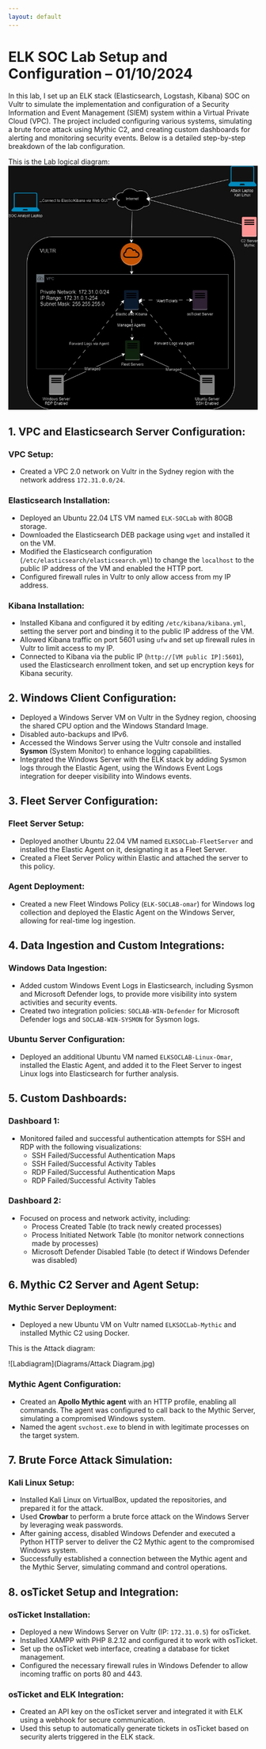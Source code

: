 ```yaml
---
layout: default
---
```


# ELK SOC Lab Setup and Configuration – 01/10/2024

In this lab, I set up an ELK stack (Elasticsearch, Logstash, Kibana) SOC on Vultr to simulate the implementation and configuration of a Security Information and Event Management (SIEM) system within a Virtual Private Cloud (VPC). The project included configuring various systems, simulating a brute force attack using Mythic C2, and creating custom dashboards for alerting and monitoring security events. Below is a detailed step-by-step breakdown of the lab configuration.

This is the Lab logical diagram:
![Labdiagram](Diagrams/ELKlabdiagram.jpg)


## 1. VPC and Elasticsearch Server Configuration:
### VPC Setup:
- Created a VPC 2.0 network on Vultr in the Sydney region with the network address `172.31.0.0/24`.

### Elasticsearch Installation:
- Deployed an Ubuntu 22.04 LTS VM named `ELK-SOCLab` with 80GB storage.
- Downloaded the Elasticsearch DEB package using `wget` and installed it on the VM.
- Modified the Elasticsearch configuration (`/etc/elasticsearch/elasticsearch.yml`) to change the `localhost` to the public IP address of the VM and enabled the HTTP port.
- Configured firewall rules in Vultr to only allow access from my IP address.

### Kibana Installation:
- Installed Kibana and configured it by editing `/etc/kibana/kibana.yml`, setting the server port and binding it to the public IP address of the VM.
- Allowed Kibana traffic on port 5601 using `ufw` and set up firewall rules in Vultr to limit access to my IP.
- Connected to Kibana via the public IP (`http://[VM public IP]:5601`), used the Elasticsearch enrollment token, and set up encryption keys for Kibana security.

## 2. Windows Client Configuration:
- Deployed a Windows Server VM on Vultr in the Sydney region, choosing the shared CPU option and the Windows Standard Image.
- Disabled auto-backups and IPv6.
- Accessed the Windows Server using the Vultr console and installed **Sysmon** (System Monitor) to enhance logging capabilities.
- Integrated the Windows Server with the ELK stack by adding Sysmon logs through the Elastic Agent, using the Windows Event Logs integration for deeper visibility into Windows events.

## 3. Fleet Server Configuration:
### Fleet Server Setup:
- Deployed another Ubuntu 22.04 VM named `ELKSOCLab-FleetServer` and installed the Elastic Agent on it, designating it as a Fleet Server.
- Created a Fleet Server Policy within Elastic and attached the server to this policy.

### Agent Deployment:
- Created a new Fleet Windows Policy (`ELK-SOCLAB-omar`) for Windows log collection and deployed the Elastic Agent on the Windows Server, allowing for real-time log ingestion.

## 4. Data Ingestion and Custom Integrations:
### Windows Data Ingestion:
- Added custom Windows Event Logs in Elasticsearch, including Sysmon and Microsoft Defender logs, to provide more visibility into system activities and security events.
- Created two integration policies: `SOCLAB-WIN-Defender` for Microsoft Defender logs and `SOCLAB-WIN-SYSMON` for Sysmon logs.

### Ubuntu Server Configuration:
- Deployed an additional Ubuntu VM named `ELKSOCLAB-Linux-Omar`, installed the Elastic Agent, and added it to the Fleet Server to ingest Linux logs into Elasticsearch for further analysis.

## 5. Custom Dashboards:
### Dashboard 1:
- Monitored failed and successful authentication attempts for SSH and RDP with the following visualizations:
  - SSH Failed/Successful Authentication Maps
  - SSH Failed/Successful Activity Tables
  - RDP Failed/Successful Authentication Maps
  - RDP Failed/Successful Activity Tables

### Dashboard 2:
- Focused on process and network activity, including:
  - Process Created Table (to track newly created processes)
  - Process Initiated Network Table (to monitor network connections made by processes)
  - Microsoft Defender Disabled Table (to detect if Windows Defender was disabled)

## 6. Mythic C2 Server and Agent Setup:
### Mythic Server Deployment:
- Deployed a new Ubuntu VM on Vultr named `ELKSOCLab-Mythic` and installed Mythic C2 using Docker.

This is the Attack diagram:

![Labdiagram](Diagrams/Attack Diagram.jpg)

### Mythic Agent Configuration:
- Created an **Apollo Mythic agent** with an HTTP profile, enabling all commands. The agent was configured to call back to the Mythic Server, simulating a compromised Windows system.
- Named the agent `svchost.exe` to blend in with legitimate processes on the target system.

## 7. Brute Force Attack Simulation:
### Kali Linux Setup:
- Installed Kali Linux on VirtualBox, updated the repositories, and prepared it for the attack.
- Used **Crowbar** to perform a brute force attack on the Windows Server by leveraging weak passwords.
- After gaining access, disabled Windows Defender and executed a Python HTTP server to deliver the C2 Mythic agent to the compromised Windows system.
- Successfully established a connection between the Mythic agent and the Mythic Server, simulating command and control operations.

## 8. osTicket Setup and Integration:
### osTicket Installation:
- Deployed a new Windows Server on Vultr (IP: `172.31.0.5`) for osTicket.
- Installed XAMPP with PHP 8.2.12 and configured it to work with osTicket.
- Set up the osTicket web interface, creating a database for ticket management.
- Configured the necessary firewall rules in Windows Defender to allow incoming traffic on ports 80 and 443.

### osTicket and ELK Integration:
- Created an API key on the osTicket server and integrated it with ELK using a webhook for secure communication.
- Used this setup to automatically generate tickets in osTicket based on security alerts triggered in the ELK stack.

